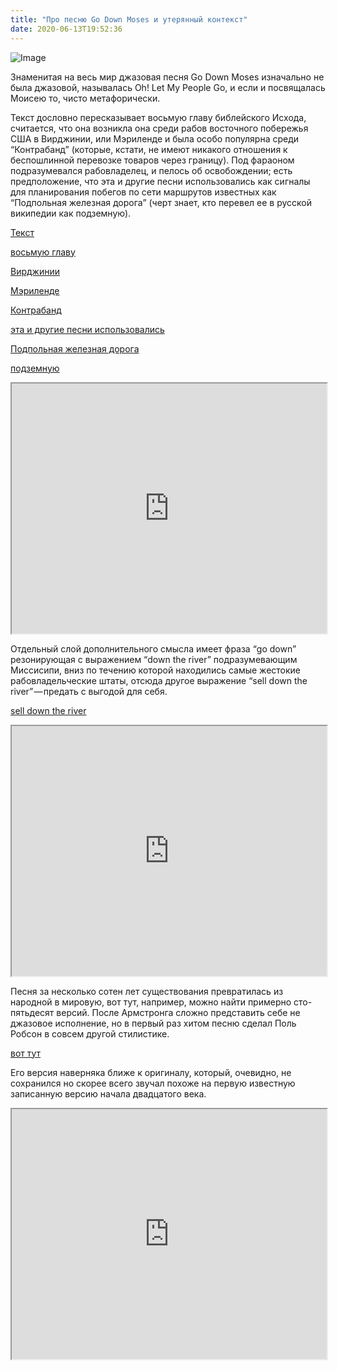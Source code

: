 ```yaml
---
title: "Про песню Go Down Moses и утерянный контекст"
date: 2020-06-13T19:52:36
---
```


![Image](https://cdn-images-1.medium.com/max/800/1*GQMqrUMBtEiKYocr8g0kdQ.jpeg)

Знаменитая на весь мир джазовая песня Go Down Moses изначально не была джазовой, называлась Oh! Let My People Go, и если и посвящалась Моисею то, чисто метафорически.

Текст дословно пересказывает восьмую главу библейского Исхода, считается, что она возникла она среди рабов восточного побережья США в Вирджинии, или Мэриленде и была особо популярна среди “Контрабанд” (которые, кстати, не имеют никакого отношения к беспошлинной перевозке товаров через границу). Под фараоном подразумевался рабовладелец, и пелось об освобождении; есть предположение, что эта и другие песни использовались как сигналы для планирования побегов по сети маршрутов известных как “Подпольная железная дорога” (черт знает, кто перевел ее в русской википедии как подземную).

[Текст](https://www.lyrics.com/lyric/3343817/Louis+Armstrong/Go+Down%2C+Moses)

[восьмую главу](https://allbible.info/bible/sinodal/ex/8/)

[Вирджинии](https://en.wikipedia.org/wiki/Go_Down_Moses)

[Мэриленде](https://www.encyclopedia.com/arts/educational-magazines/go-down-moses)

[Контрабанд](https://en.wikipedia.org/wiki/Contraband_%28American_Civil_War%29)

[эта и другие песни использовались](https://en.wikipedia.org/wiki/Songs_of_the_Underground_Railroad)

[Подпольная железная дорога](https://en.wikipedia.org/wiki/Underground_Railroad)

[подземную](https://ru.wikipedia.org/wiki/Подземная_железная_дорога)

<iframe src="https://www.youtube.com/embed/SP5EfwBWgg0?feature=oembed" width="100%" height="400"></iframe>

Отдельный слой дополнительного смысла имеет фраза “go down” резонирующая с выражением “down the river” подразумевающим Миссисипи, вниз по течению которой находились самые жестокие рабовладельческие штаты, отсюда другое выражение “sell down the river” — предать с выгодой для себя.

[sell down the river](https://idioms.thefreedictionary.com/sell+down+the+river)

<iframe src="https://www.youtube.com/embed/w3OjHIhLCDs?feature=oembed" width="100%" height="400"></iframe>

Песня за несколько сотен лет существования превратилась из народной в мировую, вот тут, например, можно найти примерно сто-пятьдесят версий. После Армстронга сложно представить себе не джазовое исполнение, но в первый раз хитом песню сделал Поль Робсон в совсем другой стилистике.

[вот тут](https://secondhandsongs.com/performance/615325)

Его версия наверняка ближе к оригиналу, который, очевидно, не сохранился но скорее всего звучал похоже на первую известную записанную версию начала двадцатого века.

<iframe src="https://www.youtube.com/embed/1TS85YDIj9k?feature=oembed" width="100%" height="400"></iframe>
